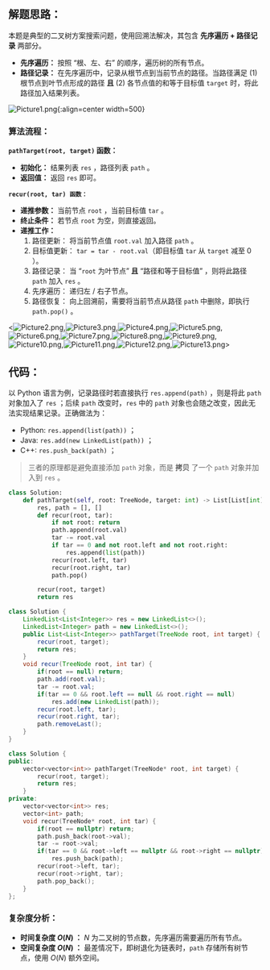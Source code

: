 ## 解题思路：

本题是典型的二叉树方案搜索问题，使用回溯法解决，其包含 **先序遍历 + 路径记录** 两部分。

- **先序遍历：** 按照 “根、左、右” 的顺序，遍历树的所有节点。
- **路径记录：** 在先序遍历中，记录从根节点到当前节点的路径。当路径满足 (1) 根节点到叶节点形成的路径 **且** (2) 各节点值的和等于目标值 `target` 时，将此路径加入结果列表。

![Picture1.png](https://pic.leetcode-cn.com/1599400747-BuGhCT-Picture1.png){:align=center width=500}

### 算法流程：

**`pathTarget(root, target)` 函数：**

- **初始化：** 结果列表 `res` ，路径列表 `path` 。
- **返回值：** 返回 `res` 即可。

**`recur(root, tar) 函数：`**

- **递推参数：** 当前节点 `root` ，当前目标值 `tar` 。
- **终止条件：** 若节点 `root` 为空，则直接返回。
- **递推工作：**
  1. 路径更新： 将当前节点值 `root.val` 加入路径 `path` 。
  2. 目标值更新： `tar = tar - root.val`（即目标值 `tar` 从 `target` 减至 $0$ ）。
  3. 路径记录： 当 “`root` 为叶节点” **且** “路径和等于目标值” ，则将此路径 `path` 加入 `res` 。
  4. 先序遍历： 递归左 / 右子节点。
  5. 路径恢复： 向上回溯前，需要将当前节点从路径 `path` 中删除，即执行 `path.pop()` 。

<![Picture2.png](https://pic.leetcode-cn.com/1599400747-FhiySZ-Picture2.png),![Picture3.png](https://pic.leetcode-cn.com/1599400747-SAVFMR-Picture3.png),![Picture4.png](https://pic.leetcode-cn.com/1599400747-HsbajF-Picture4.png),![Picture5.png](https://pic.leetcode-cn.com/1599400747-FGhOvI-Picture5.png),![Picture6.png](https://pic.leetcode-cn.com/1599400747-ZIBiod-Picture6.png),![Picture7.png](https://pic.leetcode-cn.com/1599400747-IplqhE-Picture7.png),![Picture8.png](https://pic.leetcode-cn.com/1599400747-bDmOoi-Picture8.png),![Picture9.png](https://pic.leetcode-cn.com/1599400747-QWjiJz-Picture9.png),![Picture10.png](https://pic.leetcode-cn.com/1599400747-PWOXkh-Picture10.png),![Picture11.png](https://pic.leetcode-cn.com/1599400747-zLGIme-Picture11.png),![Picture12.png](https://pic.leetcode-cn.com/1599400747-qtezAS-Picture12.png),![Picture13.png](https://pic.leetcode-cn.com/1599400747-ppbdOa-Picture13.png)>

## 代码：

以 Python 语言为例，记录路径时若直接执行 `res.append(path)` ，则是将此 `path` 对象加入了 `res` ；后续 `path` 改变时，`res` 中的 `path` 对象也会随之改变，因此无法实现结果记录。正确做法为：

- Python: `res.append(list(path))` ；
- Java: `res.add(new LinkedList(path))` ；
- C++: `res.push_back(path)` ；

> 三者的原理都是避免直接添加 `path` 对象，而是 **拷贝** 了一个 `path` 对象并加入到 `res` 。

```Python []
class Solution:
    def pathTarget(self, root: TreeNode, target: int) -> List[List[int]]:
        res, path = [], []
        def recur(root, tar):
            if not root: return
            path.append(root.val)
            tar -= root.val
            if tar == 0 and not root.left and not root.right:
                res.append(list(path))
            recur(root.left, tar)
            recur(root.right, tar)
            path.pop()

        recur(root, target)
        return res
```

```Java []
class Solution {
    LinkedList<List<Integer>> res = new LinkedList<>();
    LinkedList<Integer> path = new LinkedList<>();
    public List<List<Integer>> pathTarget(TreeNode root, int target) {
        recur(root, target);
        return res;
    }
    void recur(TreeNode root, int tar) {
        if(root == null) return;
        path.add(root.val);
        tar -= root.val;
        if(tar == 0 && root.left == null && root.right == null)
            res.add(new LinkedList(path));
        recur(root.left, tar);
        recur(root.right, tar);
        path.removeLast();
    }
}
```

```C++ []
class Solution {
public:
    vector<vector<int>> pathTarget(TreeNode* root, int target) {
        recur(root, target);
        return res;
    }
private:
    vector<vector<int>> res;
    vector<int> path;
    void recur(TreeNode* root, int tar) {
        if(root == nullptr) return;
        path.push_back(root->val);
        tar -= root->val;
        if(tar == 0 && root->left == nullptr && root->right == nullptr)
            res.push_back(path);
        recur(root->left, tar);
        recur(root->right, tar);
        path.pop_back();
    }
};
```

### 复杂度分析：

- **时间复杂度 $O(N)$ ：** $N$ 为二叉树的节点数，先序遍历需要遍历所有节点。
- **空间复杂度 $O(N)$ ：** 最差情况下，即树退化为链表时，`path` 存储所有树节点，使用 $O(N)$ 额外空间。
